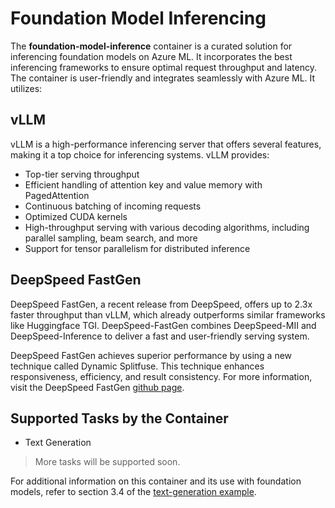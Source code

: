 # Foundation Model Inferencing
The __foundation-model-inference__ container is a curated solution for inferencing foundation models on Azure ML. It incorporates the best inferencing frameworks to ensure optimal request throughput and latency. The container is user-friendly and integrates seamlessly with Azure ML. It utilizes:

## vLLM
vLLM is a high-performance inferencing server that offers several features, making it a top choice for inferencing systems. vLLM provides:
- Top-tier serving throughput
- Efficient handling of attention key and value memory with PagedAttention
- Continuous batching of incoming requests
- Optimized CUDA kernels
- High-throughput serving with various decoding algorithms, including parallel sampling, beam search, and more
- Support for tensor parallelism for distributed inference

## DeepSpeed FastGen
DeepSpeed FastGen, a recent release from DeepSpeed, offers up to 2.3x faster throughput than vLLM, which already outperforms similar frameworks like Huggingface TGI. DeepSpeed-FastGen combines DeepSpeed-MII and DeepSpeed-Inference to deliver a fast and user-friendly serving system.

DeepSpeed FastGen achieves superior performance by using a new technique called Dynamic Splitfuse. This technique enhances responsiveness, efficiency, and result consistency. For more information, visit the DeepSpeed FastGen [github page](https://github.com/microsoft/DeepSpeed/blob/master/blogs/deepspeed-fastgen/README.md).

## Supported Tasks by the Container
- Text Generation
> More tasks will be supported soon.

For additional information on this container and its use with foundation models, refer to section 3.4 of the [text-generation example](https://github.com/Azure/azureml-examples/blob/main/sdk/python/foundation-models/system/inference/text-generation/llama-safe-online-deployment.ipynb).
